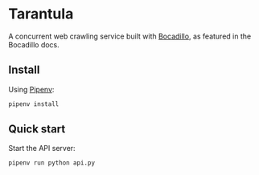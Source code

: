 # Tarantula

A concurrent web crawling service built with [Bocadillo], as featured in the Bocadillo docs.

[Bocadillo]: https://github.com/bocadilloproject/bocadillo

## Install

Using [Pipenv]:

```bash
pipenv install
```

## Quick start

Start the API server:

```bash
pipenv run python api.py
```

[Pipenv]: https://pipenv.readthedocs.io

